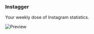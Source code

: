 ### Instagger

Your weekly dose of Instagram statistics.

![Preview](http://f.cl.ly/items/0T0e3I1a2w3I3Q0O2j1Q/Instagger.png)
